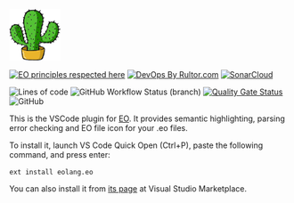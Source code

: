 <img src="./icons/cactus-128.png" height="92px" />

[![EO principles respected here](https://www.elegantobjects.org/badge.svg)](https://www.elegantobjects.org)
[![DevOps By Rultor.com](https://www.rultor.com/b/objectionary/eo)](http://www.rultor.com/p/objectionary/eo)
[<img src="https://sonarcloud.io/images/project_badges/sonarcloud-black.svg" width="120" alt="SonarCloud">](https://sonarcloud.io/summary/new_code?id=EOLangVSCode_eo-vscode)

![Lines of code](https://img.shields.io/tokei/lines/github/EOLangVSCode/eo-vscode)
![GitHub Workflow Status (branch)](https://img.shields.io/github/workflow/status/EOLangVSCode/eo-vscode/Build/master)
[![Quality Gate Status](https://sonarcloud.io/api/project_badges/measure?project=EOLangVSCode_eo-vscode&metric=alert_status)](https://sonarcloud.io/summary/new_code?id=EOLangVSCode_eo-vscode)
![GitHub](https://img.shields.io/github/license/EOLangVSCode/eo-vscode)

This is the VSCode plugin for [EO](https://github.com/objectionary/eo). It provides semantic highlighting, parsing error checking and EO file icon for your .eo files.

To install it, launch VS Code Quick Open (Ctrl+P), paste the following command, and press enter:
```
ext install eolang.eo
```

You can also install it from [its page](https://marketplace.visualstudio.com/items?itemName=eolang.eo) at Visual Studio Marketplace.
